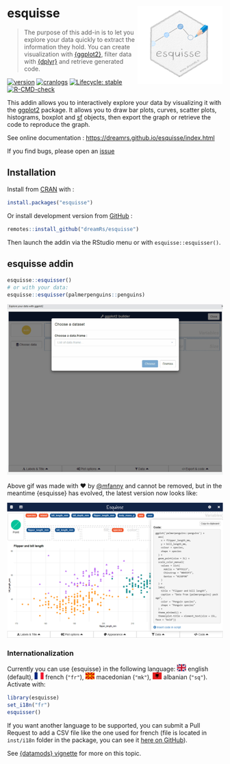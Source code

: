 # esquisse <img src="man/figures/logo.png" width=200 align="right" />

> The purpose of this add-in is to let you explore your data quickly to extract the information they hold. You can create visualization with [{ggplot2}](https://ggplot2.tidyverse.org/), filter data with [{dplyr}](https://dplyr.tidyverse.org/) and retrieve generated code.

<!-- badges: start -->
[![version](http://www.r-pkg.org/badges/version/esquisse)](https://CRAN.R-project.org/package=esquisse)
[![cranlogs](http://cranlogs.r-pkg.org/badges/esquisse)](https://CRAN.R-project.org/package=esquisse)
[![Lifecycle: stable](https://img.shields.io/badge/lifecycle-stable-brightgreen.svg)](https://lifecycle.r-lib.org/articles/stages.html)
[![R-CMD-check](https://github.com/dreamRs/esquisse/workflows/R-CMD-check/badge.svg)](https://github.com/dreamRs/esquisse/actions)
<!-- badges: end -->

This addin allows you to interactively explore your data by visualizing it with the [ggplot2](https://github.com/tidyverse/ggplot2) package. It allows you to draw bar plots, curves, scatter plots, histograms, boxplot and [sf](https://github.com/r-spatial/sf) objects, then export the graph or retrieve the code to reproduce the graph.

See online documentation : https://dreamrs.github.io/esquisse/index.html

If you find bugs, please open an [issue](https://github.com/dreamRs/esquisse/issues)


## Installation

Install from [CRAN](https://CRAN.R-project.org/package=esquisse) with :

```r
install.packages("esquisse")
```

Or install development version from [GitHub](https://github.com/dreamRs/esquisse) :

```r
remotes::install_github("dreamRs/esquisse")
```

Then launch the addin via the RStudio menu or with `esquisse::esquisser()`.


## esquisse addin

```r
esquisse::esquisser()
# or with your data:
esquisse::esquisser(palmerpenguins::penguins)
```

![](man/figures/esquisse.gif)

Above gif was made with :heart: by [@mfanny](https://github.com/mfanny) and cannot be removed, but in the meantime {esquisse} has evolved, the latest version now looks like:

![](man/figures/esquisse.png)


### Internationalization

Currently you can use {esquisse} in the following language: <img src="man/figures/i18n/gb.svg" height="16"/> english (default), <img src="man/figures/i18n/fr.svg" height="16"/> french (`"fr"`), <img src="man/figures/i18n/mk.svg" height="16"/> macedonian (`"mk"`), <img src="man/figures/i18n/al.svg" height="16"/> albanian (`"sq"`). Activate with:

```r
library(esquisse)
set_i18n("fr")
esquisser()
```

If you want another language to be supported, you can submit a Pull Request to add a CSV file like the one used for french (file is located in `inst/i18n` folder in the package, you can see it [here on GitHub](https://github.com/dreamRs/esquisse/blob/master/inst/i18n/fr.csv)).

See [{datamods} vignette](https://dreamrs.github.io/datamods/articles/i18n.html) for more on this topic.

